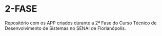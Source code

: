 # 2-FASE
Repositório com os APP criados durante a 2ª Fase do Curso Técnico de Desenvolvimento de Sistemas no SENAI de Florianópolis.
